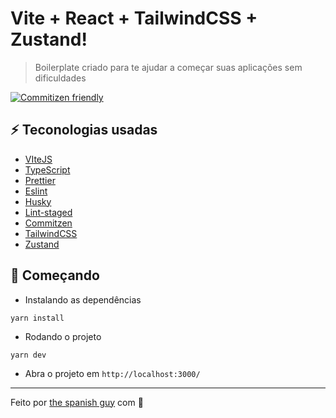# Vite + React + TailwindCSS + Zustand!

> Boilerplate criado para te ajudar a começar suas aplicações sem dificuldades

[![Commitizen friendly](https://img.shields.io/badge/commitizen-friendly-brightgreen.svg)](http://commitizen.github.io/cz-cli/)

## :zap: Teconologias usadas

- [VIteJS](https://vitejs.dev/)
- [TypeScript](https://www.typescriptlang.org/)
- [Prettier](https://prettier.io/)
- [Eslint](https://eslint.org/)
- [Husky](https://github.com/typicode/husky)
- [Lint-staged](https://github.com/okonet/lint-staged)
- [Commitzen](https://github.com/commitizen/cz-cli)
- [TailwindCSS](https://tailwindcss.com/)
- [Zustand](https://zustand-demo.pmnd.rs/)

## :wrench: Começando

- Instalando as dependências

```
yarn install
```

- Rodando o projeto

```
yarn dev
```

- Abra o projeto em `http://localhost:3000/`

---

Feito por [the spanish guy](https://github.com/the-spanish-guy) com :purple_heart:
